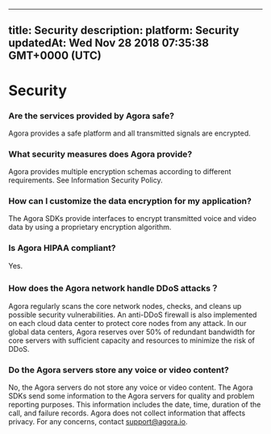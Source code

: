 
---
title: Security
description: 
platform: Security
updatedAt: Wed Nov 28 2018 07:35:38 GMT+0000 (UTC)
---
# Security
### Are the services provided by Agora safe?

Agora provides a safe platform and all transmitted signals are encrypted.

### What security measures does Agora provide?

Agora provides multiple encryption schemas according to different requirements. See Information Security Policy.

### How can I customize the data encryption for my application?

The Agora SDKs provide interfaces to encrypt transmitted voice and video data by using a proprietary encryption algorithm.

### Is Agora HIPAA compliant?

Yes.

### How does the Agora network handle DDoS attacks？

Agora regularly scans the core network nodes, checks, and cleans up possible security vulnerabilities. An anti-DDoS firewall is also implemented on each cloud data center to protect core nodes from any attack. In our global data centers, Agora reserves over 50% of redundant bandwidth for core servers with sufficient capacity and resources to minimize the risk of DDoS.

### Do the Agora servers store any voice or video content?

No, the Agora servers do not store any voice or video content. The Agora SDKs send some information to the Agora servers for quality and problem reporting purposes. This information includes the date, time, duration of the call, and failure records. Agora does not collect information that affects privacy. For any concerns, contact support@agora.io.
